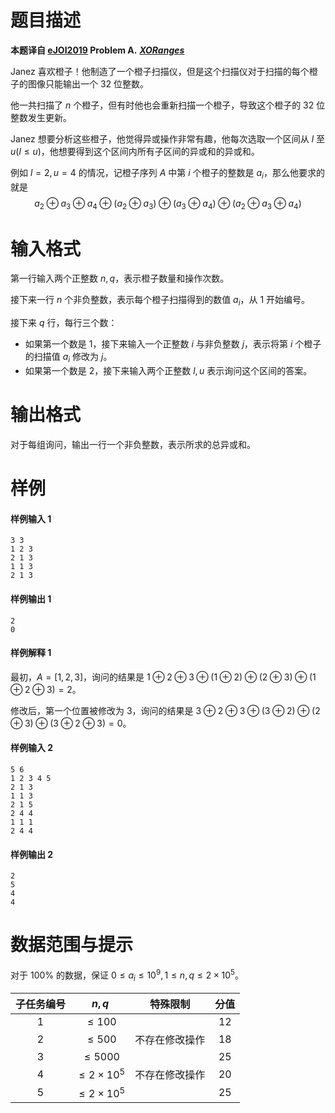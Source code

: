 
# 题目描述

**本题译自 [eJOI2019](http://ejoi2019.si/) Problem A.** ***[XORanges](https://www.ejoi2019.si/static/media/uploads/tasks/xoranges-isc(1).pdf)***

Janez 喜欢橙子！他制造了一个橙子扫描仪，但是这个扫描仪对于扫描的每个橙子的图像只能输出一个 $32$ 位整数。

他一共扫描了 $n$ 个橙子，但有时他也会重新扫描一个橙子，导致这个橙子的 $32$ 位整数发生更新。

Janez 想要分析这些橙子，他觉得异或操作非常有趣，他每次选取一个区间从 $l$ 至 $u(l\le u)$，他想要得到这个区间内所有子区间的异或和的异或和。

例如 $l = 2, u = 4$ 的情况，记橙子序列 $A$ 中第 $i$ 个橙子的整数是 $a_i$，那么他要求的就是
$$a_2 \oplus a_3 \oplus a_4 \oplus (a_2 \oplus a_3) \oplus (a_3 \oplus a_4) \oplus (a_2 \oplus a_3 \oplus a_4)$$


# 输入格式

第一行输入两个正整数 $n, q$，表示橙子数量和操作次数。

接下来一行 $n$ 个非负整数，表示每个橙子扫描得到的数值 $a_i$，从 $1$ 开始编号。

接下来 $q$ 行，每行三个数：
- 如果第一个数是 $1$，接下来输入一个正整数 $i$ 与非负整数 $j$，表示将第 $i$ 个橙子的扫描值 $a_i$ 修改为 $j$。
- 如果第一个数是 $2$，接下来输入两个正整数 $l, u$ 表示询问这个区间的答案。


# 输出格式

对于每组询问，输出一行一个非负整数，表示所求的总异或和。


# 样例

#### 样例输入 1

```plain
3 3
1 2 3
2 1 3
1 1 3
2 1 3
```

#### 样例输出 1

```plain
2
0
```

#### 样例解释 1

最初，$A = [1, 2, 3]$，询问的结果是 $1 \oplus 2 \oplus 3 \oplus (1 \oplus 2) \oplus (2 \oplus 3) \oplus (1 \oplus 2 \oplus 3) = 2$。

修改后，第一个位置被修改为 $3$，询问的结果是 $3 \oplus 2 \oplus 3 \oplus (3 \oplus 2) \oplus (2 \oplus 3) \oplus (3 \oplus 2 \oplus 3) = 0$。

#### 样例输入 2

```plain
5 6
1 2 3 4 5
2 1 3
1 1 3
2 1 5
2 4 4
1 1 1
2 4 4
```

#### 样例输出 2

```plain
2
5
4
4
```


# 数据范围与提示

对于 $100\%$ 的数据，保证 $0\le a_i \le 10^9, 1\le n, q\le 2\times 10^5$。

| 子任务编号 |          $n, q$ | 特殊限制 | 分值 |
| :--------: | :-----------------: | :---: | :--: |
|    $1$     |     $\le 100$       | | $12$  |
|    $2$     |     $\le 500$       | 不存在修改操作 | $18$  |
|    $3$     |    $\le 5000$    | | $25$  |
|    $4$     |   $\le 2\times 10^5$   | 不存在修改操作 | $20$  |
|    $5$     |   $\le 2\times 10^5$    | | $25$  |



